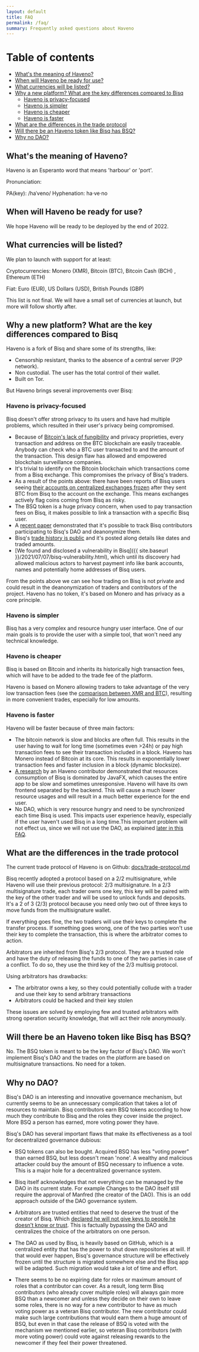 ```yaml
---
layout: default
title: FAQ
permalink: /faq/
summary: Frequently asked questions about Haveno
---
```


# Table of contents

- [What's the meaning of Haveno?](#whats-the-meaning-of-haveno)
- [When will Haveno be ready for use?](#when-will-haveno-be-ready-for-use)
- [What currencies will be listed?](#what-currencies-will-be-listed)
- [Why a new platform? What are the key differences compared to Bisq](#why-a-new-platform-what-are-the-key-differences-compared-to-bisq)
  - [Haveno is privacy-focused](#haveno-is-privacy-focused)
  - [Haveno is simpler](#haveno-is-simpler)
  - [Haveno is cheaper](#haveno-is-cheaper)
  - [Haveno is faster](#haveno-is-faster)
- [What are the differences in the trade protocol](#what-are-the-differences-in-the-trade-protocol)
- [Will there be an Haveno token like Bisq has BSQ?](#will-there-be-an-haveno-token-like-bisq-has-bsq)
- [Why no DAO?](#why-no-dao)

## What's the meaning of Haveno?

Haveno is an Esperanto word that means 'harbour' or 'port'.

Pronunciation:

PA(key): /haˈveno/
Hyphenation: ha‧ve‧no

## When will Haveno be ready for use?

We hope Haveno will be ready to be deployed by the end of 2022.

## What currencies will be listed?

We plan to launch with support for at least:

Cryptocurrencies:  Monero (XMR), Bitcoin (BTC), Bitcoin Cash (BCH) , Ethereum (ETH)

Fiat: Euro (EUR), US Dollars (USD), British Pounds (GBP)

This list is not final. We will have a small set of currencies at launch, but more will follow shortly after.

## Why a new platform? What are the key differences compared to Bisq

Haveno is a fork of Bisq and share some of its strengths, like:

- Censorship resistant, thanks to the absence of a central server (P2P network).
- Non custodial. The user has the total control of their wallet.
- Built on Tor.

But Haveno brings several improvements over Bisq:

### Haveno is privacy-focused

Bisq doesn't offer strong privacy to its users and have had multiple problems, which resulted in their user's privacy being compromised.

- Because of [Bitcoin's lack of fungibility](https://sethforprivacy.com/posts/fungibility-graveyard/) and privacy proprieties, every transaction and address on the BTC blockchain are easily traceable. Anybody can check who a BTC user transacted to and the amount of the transaction. This design flaw has allowed and empowered blockchain surveillance companies.
- It's trivial to identify on the Bitcoin blockchain which transactions come from a Bisq exchange. This compromises the privacy of Bisq's traders.
- As a result of the points above: there have been reports of Bisq users seeing [their accounts on centralized exchanges frozen](https://bisq.community/t/dirty-btc-coins-on-the-xmr-market/7798) after they sent BTC from Bisq to the account on the exchange. This means exchanges actively flag coins coming from Bisq as risky.
- The BSQ token is a huge privacy concern, when used to pay transaction fees on Bisq, it makes possible to link a transaction with a specific Bisq user.
- A [recent paper](https://arxiv.org/pdf/2007.07048.pdf) demonstrated that it's possible to track Bisq contributors participating to Bisq's DAO and deanonymize them.
- Bisq's [trade history is public](https://bisq.network/markets/) and it's posted along details like dates and traded amounts.
- [We found and disclosed a vulnerability in Bisq]({{ site.baseurl }}/2021/07/07/bisq-vulnerability.html), which until its discovery had allowed malicious actors to harvest payment info like bank accounts, names and potentially home addresses of Bisq users.

From the points above we can see how trading on Bisq is not private and could result in the deanonymization of traders and contributors of the project. Haveno has no token, it's based on Monero and has privacy as a core principle.

### Haveno is simpler

Bisq has a very complex and resource hungry user interface. One of our main goals is to provide the user with a simple tool, that won't need any technical knowledge.

### Haveno is cheaper

Bisq is based on Bitcoin and inherits its historically high transaction fees, which will have to be added to the trade fee of the platform.

Haveno is based on Monero allowing traders to take advantage of the very low transaction fees (see the [comparison between XMR and BTC](https://bitinfocharts.com/comparison/transactionfees-btc-xmr.html#1y)), resulting in more convenient trades, especially for low amounts.

### Haveno is faster

Haveno will be faster because of three main factors:

- The bitcoin network is slow and blocks are often full. This results in the user having to wait for long time (sometimes even >24h) or pay high transaction fees to see their transaction included in a block. Haveno has Monero instead of Bitcoin at its core. This results in exponentially lower transaction fees and faster inclusion in a block (dynamic blocksize).
- [A research](https://github.com/haveno-dex/haveno-meta/blob/master/haveno-performance-report.md) by an Haveno contributor demonstrated that resources consumption of Bisq is dominated by JavaFX, which causes the entire app to be slow and sometimes unresponsive. Haveno will have its own frontend separated by the backend. This will cause a much lower resource usages and will result in a much better experience for the end user.
- No DAO, which is very resource hungry and need to be synchronized each time Bisq is used. This impacts user experience heavily, especially if the user haven't used Bisq in a long time.This important problem will not effect us, since we will not use the DAO, as explained [later in this FAQ](#why-no-dao).

## What are the differences in the trade protocol

The current trade protocol of Haveno is on Github: [docs/trade-protocol.md](https://github.com/haveno-dex/haveno/blob/master/docs/trade_protocol/trade-protocol.md)

Bisq recently adopted a protocol based on a 2/2 multisignature, while Haveno will use their previous protocol: 2/3 multisignature. In a 2/3 multisignature trade, each trader owns one key, this key will be paired with the key of the other trader and will be used to unlock funds and deposits. It's a 2 of 3 (2/3) protocol because you need only two out of three keys to move funds from the multisignature wallet.

If everything goes fine, the two traders will use their keys to complete the transfer process. If something goes wrong, one of the two parties won't use their key to complete the transaction, this is where the arbitrator comes to action.

Arbitrators are inherited from Bisq's 2/3 protocol. They are a trusted role and have the duty of releasing the funds to one of the two parties in case of a conflict. To do so, they use the third key of the 2/3 multisig protocol.

Using arbitrators has drawbacks:

- The arbitrator owns a key, so they could potentially collude with a trader and use their key to send arbitrary transactions
- Arbitrators could be hacked and their key stolen

These issues are solved by employing few and trusted arbitrators with strong operation security knowledge, that will act their role anonymously.

## Will there be an Haveno token like Bisq has BSQ?

No. The BSQ token is meant to be the key factor of Bisq's DAO. We won't implement Bisq's DAO and the trades on the platform are based on multisignature transactions. No need for a token.

## Why no DAO?

Bisq's DAO is an interesting and innovative governance mechanism, but currently seems to be an unnecessary complication that takes a lot of resources to maintain. Bisq contributors earn BSQ tokens according to how much they contribute to Bisq and the roles they cover inside the project. More BSQ a person has earned, more voting power they have.

Bisq's DAO has several important flaws that make its effectiveness as a tool for decentralized governance dubious:

- BSQ tokens can also be bought. Acquired BSQ has less "voting power" than earned BSQ, but less doesn't mean 'none'. A wealthy and malicious attacker could buy the amount of BSQ necessary to influence a vote. This is a major hole for a decentralized governance system.

- Bisq itself acknowledges that not everything can be managed by the DAO in its current state. For example Changes to the DAO itself still require the approval of Manfred (the creator of the DAO). This is an odd approach outside of the DAO governance system.

- Arbitrators are trusted entities that need to deserve the trust of the creator of Bisq. Which [declared he will not give keys to people he doesn't know or trust](https://github.com/bisq-network/proposals/issues/52#issuecomment-433489213). This is factually bypassing the DAO and centralizes the choice of the arbitrators on one person.

- The DAO as used by Bisq, is heavily based on GitHub, which is a centralized entity that has the power to shut down repositories at will. If that would ever happen, Bisq's governance structure will be effectively frozen until the structure is migrated somewhere else and the Bisq app will be adapted. Such migration would take a lot of time and effort.

- There seems to be no expiring date for roles or maximum amount of roles that a contributor can cover. As a result, long term Bisq contributors (who already cover multiple roles) will always gain more BSQ than a newcomer and unless they decide on their own to leave some roles, there is no way for a new contributor to have as much voting power as a veteran Bisq contributor. The new contributor could make such large contributions that would earn them a huge amount of BSQ, but even in that case the release of BSQ is voted with the mechanism we mentioned earlier, so veteran Bisq contributors (with more voting power) could vote against releasing rewards to the newcomer if they feel their power threatened.
